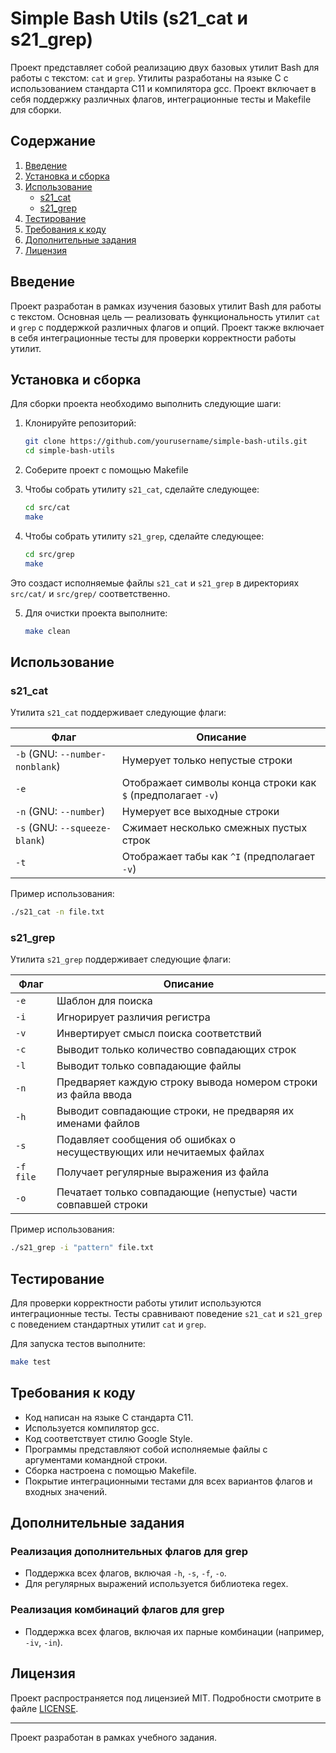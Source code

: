 # Simple Bash Utils (s21_cat и s21_grep)

Проект представляет собой реализацию двух базовых утилит Bash для работы с текстом: `cat` и `grep`. Утилиты разработаны на языке C с использованием стандарта C11 и компилятора gcc. Проект включает в себя поддержку различных флагов, интеграционные тесты и Makefile для сборки.

## Содержание

1. [Введение](#введение)
2. [Установка и сборка](#установка-и-сборка)
3. [Использование](#использование)
   - [s21_cat](#s21_cat)
   - [s21_grep](#s21_grep)
4. [Тестирование](#тестирование)
5. [Требования к коду](#требования-к-коду)
6. [Дополнительные задания](#дополнительные-задания)
7. [Лицензия](#лицензия)

## Введение

Проект разработан в рамках изучения базовых утилит Bash для работы с текстом. Основная цель — реализовать функциональность утилит `cat` и `grep` с поддержкой различных флагов и опций. Проект также включает в себя интеграционные тесты для проверки корректности работы утилит.

## Установка и сборка

Для сборки проекта необходимо выполнить следующие шаги:

1. Клонируйте репозиторий:
   ```bash
   git clone https://github.com/yourusername/simple-bash-utils.git
   cd simple-bash-utils
   ```

2. Соберите проект с помощью Makefile
   
3. Чтобы собрать утилиту `s21_cat`, сделайте следующее:
   ```bash
   cd src/cat
   make
   ```
4. Чтобы собрать утилиту `s21_grep`, сделайте следующее: 
   ```bash
   cd src/grep
   make
   ```
Это создаст исполняемые файлы `s21_cat` и `s21_grep` в директориях `src/cat/` и `src/grep/` соответственно.

5. Для очистки проекта выполните:
   ```bash
   make clean
   ```

## Использование

### s21_cat

Утилита `s21_cat` поддерживает следующие флаги:

| Флаг | Описание |
|------|----------|
| `-b` (GNU: `--number-nonblank`) | Нумерует только непустые строки |
| `-e` | Отображает символы конца строки как `$` (предполагает `-v`) |
| `-n` (GNU: `--number`) | Нумерует все выходные строки |
| `-s` (GNU: `--squeeze-blank`) | Сжимает несколько смежных пустых строк |
| `-t` | Отображает табы как `^I` (предполагает `-v`) |

Пример использования:
```bash
./s21_cat -n file.txt
```

### s21_grep

Утилита `s21_grep` поддерживает следующие флаги:

| Флаг | Описание |
|------|----------|
| `-e` | Шаблон для поиска |
| `-i` | Игнорирует различия регистра |
| `-v` | Инвертирует смысл поиска соответствий |
| `-c` | Выводит только количество совпадающих строк |
| `-l` | Выводит только совпадающие файлы |
| `-n` | Предваряет каждую строку вывода номером строки из файла ввода |
| `-h` | Выводит совпадающие строки, не предваряя их именами файлов |
| `-s` | Подавляет сообщения об ошибках о несуществующих или нечитаемых файлах |
| `-f file` | Получает регулярные выражения из файла |
| `-o` | Печатает только совпадающие (непустые) части совпавшей строки |

Пример использования:
```bash
./s21_grep -i "pattern" file.txt
```

## Тестирование

Для проверки корректности работы утилит используются интеграционные тесты. Тесты сравнивают поведение `s21_cat` и `s21_grep` с поведением стандартных утилит `cat` и `grep`.

Для запуска тестов выполните:
```bash
make test
```

## Требования к коду

- Код написан на языке C стандарта C11.
- Используется компилятор gcc.
- Код соответствует стилю Google Style.
- Программы представляют собой исполняемые файлы с аргументами командной строки.
- Сборка настроена с помощью Makefile.
- Покрытие интеграционными тестами для всех вариантов флагов и входных значений.

## Дополнительные задания

### Реализация дополнительных флагов для grep

- Поддержка всех флагов, включая `-h`, `-s`, `-f`, `-o`.
- Для регулярных выражений используется библиотека regex.

### Реализация комбинаций флагов для grep

- Поддержка всех флагов, включая их парные комбинации (например, `-iv`, `-in`).

## Лицензия

Проект распространяется под лицензией MIT. Подробности смотрите в файле [LICENSE](LICENSE).

---

Проект разработан в рамках учебного задания.
